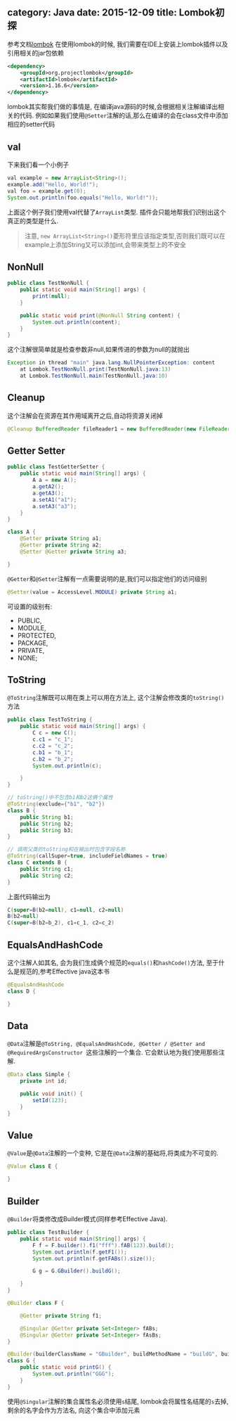 category: Java
date: 2015-12-09
title: Lombok初探
---
参考文档[lombok](https://projectlombok.org/features/index.html)
在使用lombok的时候, 我们需要在IDE上安装上lombok插件以及引用相关的jar包依赖
```xml
<dependency>
    <groupId>org.projectlombok</groupId>
    <artifactId>lombok</artifactId>
    <version>1.16.6</version>
</dependency>
```

lombok其实帮我们做的事情是, 在编译java源码的时候,会根据相关注解编译出相关的代码. 例如如果我们使用`@Setter`注解的话,那么在编译的会在class文件中添加相应的setter代码

## val
下来我们看一个小例子
```java
val example = new ArrayList<String>();
example.add("Hello, World!");
val foo = example.get(0);
System.out.println(foo.equals("Hello, World!"));
```
上面这个例子我们使用val代替了`ArrayList`类型. 插件会只能地帮我们识别出这个真正的类型是什么.

> 注意, `new ArrayList<String>()`菱形符里应该指定类型,否则我们既可以在example上添加String又可以添加int,会带来类型上的不安全

## NonNull
```java
public class TestNonNull {
	public static void main(String[] args) {
		print(null);
	}

	public static void print(@NonNull String content) {
		System.out.println(content);
	}
}
```
这个注解很简单就是检查参数非null,如果传进的参数为null的就抛出
```java
Exception in thread "main" java.lang.NullPointerException: content
	at Lombok.TestNonNull.print(TestNonNull.java:13)
	at Lombok.TestNonNull.main(TestNonNull.java:10)
```

## Cleanup
这个注解会在资源在其作用域离开之后,自动将资源关闭掉
```java
@Cleanup BufferedReader fileReader1 = new BufferedReader(new FileReader("D://hazelcast-documentation-3.5.3.pdf"));
```

## Getter Setter
```java
public class TestGetterSetter {
	public static void main(String[] args) {
		A a = new A();
		a.getA2();
		a.getA3();
		a.setA1("a1");
		a.setA3("a3");
	}
}

class A {
	@Setter private String a1;
	@Getter private String a2;
	@Setter @Getter private String a3;

}
```
`@Getter`和`@Setter`注解有一点需要说明的是,我们可以指定他们的访问级别
```java
@Setter(value = AccessLevel.MODULE) private String a1;
```
可设置的级别有:
* PUBLIC,
* MODULE,
* PROTECTED,
* PACKAGE,
* PRIVATE,
* NONE;

## ToString
`@ToString`注解既可以用在类上可以用在方法上, 这个注解会修改类的`toString()`方法

```java
public class TestToString {
	public static void main(String[] args) {
		C c = new C();
		c.c1 = "c_1";
		c.c2 = "c_2";
		c.b1 = "b_1";
		c.b2 = "b_2";
		System.out.println(c);

	}
}

// toString()中不包含b1和b2这俩个属性
@ToString(exclude={"b1", "b2"})
class B {
	public String b1;
	public String b2;
	public String b3;
}

// 调用父类的toString和在输出时包含字段名称
@ToString(callSuper=true, includeFieldNames = true)
class C extends B {
	public String c1;
	public String c2;
}
```
上面代码输出为
```java
C(super=B(b2=null), c1=null, c2=null)
B(b2=null)
C(super=B(b2=b_2), c1=c_1, c2=c_2)
```

## EqualsAndHashCode
这个注解人如其名, 会为我们生成俩个规范的`equals()`和`hashCode()`方法, 至于什么是规范的,参考Effective java这本书
```java
@EqualsAndHashCode
class D {

}
```

## Data
`@Data`注解是`@ToString, @EqualsAndHashCode, @Getter / @Setter and @RequiredArgsConstructor `这些注解的一个集合. 它会默认地为我们使用那些注解.
```java
@Data class Simple {
	private int id;

	public void init() {
		setId(123);
	}
}
```

## Value
`@Value`是`@Data`注解的一个变种, 它是在`@Data`注解的基础将,将类成为不可变的.
```java
@Value class E {

}
```

## Builder
`@Builder`将类修改成Builder模式(同样参考Effective Java).

```java
public class TestBuilder {
	public static void main(String[] args) {
		F f = F.builder().f1("fff").fAB(123).build();
		System.out.println(f.getF1());
		System.out.println(f.getFABs().size());

		G g = G.GBuilder().buildG();

	}
}

@Builder class F {

	@Getter private String f1;

	@Singular @Getter private Set<Integer> fABs;
	@Singular @Getter private Set<Integer> fAsBs;
}

@Builder(builderClassName = "GBuilder", buildMethodName = "buildG", builderMethodName = "GBuilder")
class G {
	public static void printG() {
		System.out.println("GGG");
	}
}
```
使用`@Singular`注解的集合属性名必须使用`s`结尾, lombok会将属性名结尾的`s`去掉,剩余的名字会作为方法名, 向这个集合中添加元素

